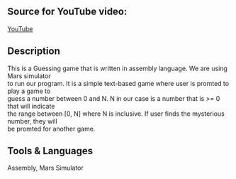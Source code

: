 ## Source for YouTube video:
[YouTube](https://youtu.be/sM6m98SW_Zw?si=w8CmihfrawNoKeC4)

## Description
This is a Guessing game that is written in assembly language. We are using Mars simulator<br>
to run our program. It is a simple text-based game where user is promted to play a game to<br>
guess a number between 0 and N. N in our case is a number that is >= 0 that will indicate<br>
the range between [0, N] where N is inclusive. If user finds the mysterious number, they will<br>
be promted for another game. 

## Tools & Languages
Assembly, Mars Simulator


